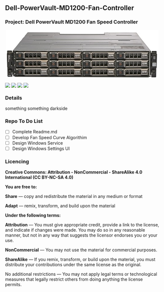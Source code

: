 ## Dell-PowerVault-MD1200-Fan-Controller <img alt="" align="right" src="https://img.shields.io/badge/IDE-Visual%20Studio-informational?style=flat&logo=Visual%20Studio&logoColor=white&color=5C2D91" /> <img alt="" align="right" src="https://img.shields.io/badge/Code-C%20Sharp-success?style=flat&logo=C%20Sharp&logoColor=white&color=239120" />

### **Project**: Dell PowerVault MD1200 Fan Speed Controller <img alt="" align="right" src="https://img.shields.io/badge/Status-Prototype%20Phase-informational?style=flat&logoColor=white&color=73398D" />


<!-- Repo Cover Image -->
<p align="center">
<img alt="" align="center" src="https://github.com/CrashOverrideProductions/Dell-PowerVault-MD1200-Fan-Controller/blob/main/Images/md1200.jpg?raw=true" />
</p>

<!-- Repo Stats -->
<img align="center" src="https://img.shields.io/github/commit-activity/m/CrashOverrideProductions/Dell-PowerVault-MD1200-Fan-Controller"> <img align="center" src="https://img.shields.io/github/last-commit/CrashOverrideProductions/Dell-PowerVault-MD1200-Fan-Controller"> <img align="center" src="https://img.shields.io/github/languages/code-size/CrashOverrideProductions/Dell-PowerVault-MD1200-Fan-Controller"> <img align="center" src="https://img.shields.io/github/directory-file-count/CrashOverrideProductions/Dell-PowerVault-MD1200-Fan-Controller">

### Details
something something darkside


<!-- To Do List -->
### Repo To Do List
- [ ] Complete Readme.md
- [ ] Develop Fan Speed Curve Algorithim
- [ ] Design Windows Service
- [ ] Design Windows Settings UI

<!-- Licencing Always at the Bottom -->
### Licencing <img alt="" align="right" src="https://img.shields.io/badge/Licence-CC--BY--NC--SA--4.0-informational?style=flat&logo=Creative%20Commons&logoColor=white&color=EF9421" />

**Creative Commons: Attribution - NonCommercial - ShareAlike 4.0 International (CC BY-NC-SA 4.0)**

**You are free to:**

**Share** — copy and redistribute the material in any medium or format

**Adapt** — remix, transform, and build upon the material


**Under the following terms:**

**Attribution** — You must give appropriate credit, provide a link to the license, and indicate if changes were made. You may do so in any reasonable manner, but not in any way that suggests the licensor endorses you or your use.

**NonCommercial** — You may not use the material for commercial purposes.

**ShareAlike** — If you remix, transform, or build upon the material, you must distribute your contributions under the same license as the original.

No additional restrictions — You may not apply legal terms or technological measures that legally restrict others from doing anything the license permits.
